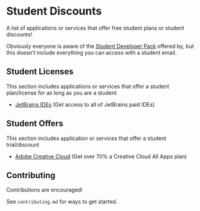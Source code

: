 # Student Discounts
A list of applications or services that offer free student plans or student discounts!

Obviously everyone is aware of the [Student Developer Pack](https://education.github.com/pack) offered by, but this doesn't include everything you can access with a student email.


## Student Licenses
This section includes applications or services that offer a student plan/license for as long as you are a student

- [JetBrains IDEs](https://www.jetbrains.com/community/education/#students/) (Get access to all of JetBrains paid IDEs)


## Student Offers
This section includes application or services that offer a student trial/discount

- [Adobe Creative Cloud](https://www.adobe.com/au/creativecloud/buy/students.html) (Get over 70% a Creative Cloud All Apps plan)


## Contributing
Contributions are encouraged! 

See `contributing.md` for ways to get started.

